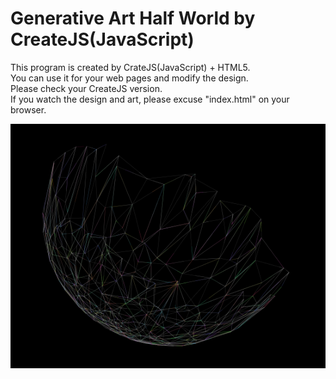 # Generative Art Half World by CreateJS(JavaScript)  
 This program is created by CrateJS(JavaScript) + HTML5.  
 You can use it for your web pages and modify the design.  
 Please check your CreateJS version.  
 If you watch the design and art, please excuse "index.html" on your browser.  
   
   
   ![ScreenShot](https://github.com/jirotubuyaki/CreateJS_world/blob/master/screenshot.png)  

